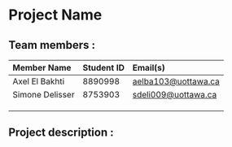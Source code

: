 # Project Name

## Team members :

| **Member Name**           | **Student ID** | **Email(s)**                  |
| :------------------------ | :------------- | :-----------------------------|
| Axel El Bakhti            | 8890998        | aelba103@uottawa.ca           |
| Simone Delisser           | 8753903        | sdeli009@uottawa.ca           |
|                           |                |                               |
|                           |                |                               |
|                           |                |                               |

## Project description :
